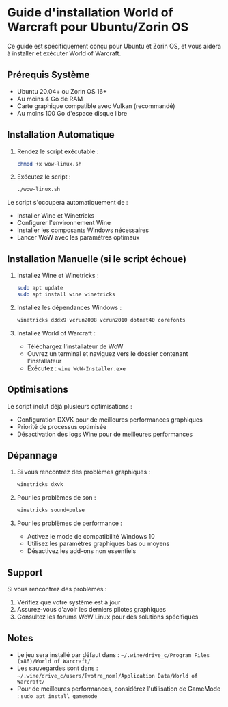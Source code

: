 # Guide d'installation World of Warcraft pour Ubuntu/Zorin OS

Ce guide est spécifiquement conçu pour Ubuntu et Zorin OS, et vous aidera à installer et exécuter World of Warcraft.

## Prérequis Système

- Ubuntu 20.04+ ou Zorin OS 16+
- Au moins 4 Go de RAM
- Carte graphique compatible avec Vulkan (recommandé)
- Au moins 100 Go d'espace disque libre

## Installation Automatique

1. Rendez le script exécutable :
   ```bash
   chmod +x wow-linux.sh
   ```

2. Exécutez le script :
   ```bash
   ./wow-linux.sh
   ```

Le script s'occupera automatiquement de :
- Installer Wine et Winetricks
- Configurer l'environnement Wine
- Installer les composants Windows nécessaires
- Lancer WoW avec les paramètres optimaux

## Installation Manuelle (si le script échoue)

1. Installez Wine et Winetricks :
   ```bash
   sudo apt update
   sudo apt install wine winetricks
   ```

2. Installez les dépendances Windows :
   ```bash
   winetricks d3dx9 vcrun2008 vcrun2010 dotnet40 corefonts
   ```

3. Installez World of Warcraft :
   - Téléchargez l'installateur de WoW
   - Ouvrez un terminal et naviguez vers le dossier contenant l'installateur
   - Exécutez : `wine WoW-Installer.exe`

## Optimisations

Le script inclut déjà plusieurs optimisations :
- Configuration DXVK pour de meilleures performances graphiques
- Priorité de processus optimisée
- Désactivation des logs Wine pour de meilleures performances

## Dépannage

1. Si vous rencontrez des problèmes graphiques :
   ```bash
   winetricks dxvk
   ```

2. Pour les problèmes de son :
   ```bash
   winetricks sound=pulse
   ```

3. Pour les problèmes de performance :
   - Activez le mode de compatibilité Windows 10
   - Utilisez les paramètres graphiques bas ou moyens
   - Désactivez les add-ons non essentiels

## Support

Si vous rencontrez des problèmes :
1. Vérifiez que votre système est à jour
2. Assurez-vous d'avoir les derniers pilotes graphiques
3. Consultez les forums WoW Linux pour des solutions spécifiques

## Notes

- Le jeu sera installé par défaut dans : `~/.wine/drive_c/Program Files (x86)/World of Warcraft/`
- Les sauvegardes sont dans : `~/.wine/drive_c/users/[votre_nom]/Application Data/World of Warcraft/`
- Pour de meilleures performances, considérez l'utilisation de GameMode : `sudo apt install gamemode`

